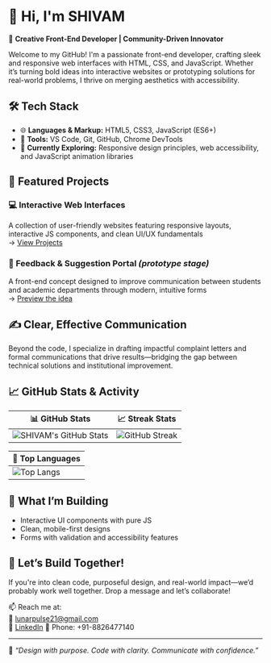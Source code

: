 # 👋 Hi, I'm SHIVAM

🎯 **Creative Front-End Developer | Community-Driven Innovator**

Welcome to my GitHub! I'm a passionate front-end developer, crafting sleek and responsive web interfaces with HTML, CSS, and JavaScript. Whether it’s turning bold ideas into interactive websites or prototyping solutions for real-world problems, I thrive on merging aesthetics with accessibility.

## 🛠️ Tech Stack
- 🌐 **Languages & Markup:** HTML5, CSS3, JavaScript (ES6+)
- 🎨 **Tools:** VS Code, Git, GitHub, Chrome DevTools
- 🚀 **Currently Exploring:** Responsive design principles, web accessibility, and JavaScript animation libraries

## 📌 Featured Projects
### 💻 Interactive Web Interfaces
A collection of user-friendly websites featuring responsive layouts, interactive JS components, and clean UI/UX fundamentals  
→ [View Projects](#)

### 📣 Feedback & Suggestion Portal *(prototype stage)*
A front-end concept designed to improve communication between students and academic departments through modern, intuitive forms  
→ [Preview the idea](#)

## ✍️ Clear, Effective Communication
Beyond the code, I specialize in drafting impactful complaint letters and formal communications that drive results—bridging the gap between technical solutions and institutional improvement.

## 📈 GitHub Stats & Activity

| 📊 GitHub Stats | 📈 Streak Stats |
|-----------------|----------------|
| ![SHIVAM's GitHub Stats](https://github-readme-stats.vercel.app/api?username=Skarn-2006&show_icons=true&theme=radical) | ![GitHub Streak](https://github-readme-streak-stats.herokuapp.com?user=Skarn-2006&theme=radical&date_format=M%20j%5B%2C%20Y%5D) |

| 🧩 Top Languages |
|-----------------|
| ![Top Langs](https://github-readme-stats.vercel.app/api/top-langs/?username=Skarn-2006&layout=compact&theme=radical) |

## 🌱 What I’m Building
- Interactive UI components with pure JS  
- Clean, mobile-first designs  
- Forms with validation and accessibility features

## 🤝 Let’s Build Together!
If you're into clean code, purposeful design, and real-world impact—we’d probably work well together. Drop a message and let’s collaborate!

📫 Reach me at:  
📧 [lunarpulse21@gmail.com](mailto:lunarpulse21@gmail.com)  
🔗 [LinkedIn](https://www.linkedin.com/in/shivam-karn-74a567262)
📱 Phone: +91-8826477140

---

🎨 _“Design with purpose. Code with clarity. Communicate with confidence.”_
